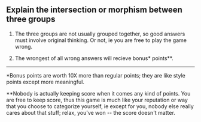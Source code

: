 ## Explain the intersection or morphism between three groups

1) The three groups are not usually grouped together, so good answers must involve original thinking. Or not, ie you are free to play the game wrong.

2) The wrongest of all wrong answers will recieve bonus* points**.


------
*Bonus points are worth 10X more than regular points; they are like style points except more meaningful.

**Nobody is actually keeping score when it comes any kind of points. You are free to keep score, thus this game is much like your reputation or way that you choose to categorize yourself, ie except for you, nobody else really cares about that stuff; relax, you've won -- the score doesn't matter.
